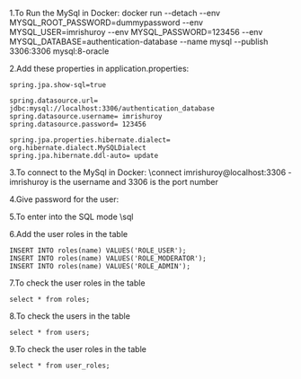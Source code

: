 

1.To Run the MySql in Docker:
docker run --detach --env MYSQL_ROOT_PASSWORD=dummypassword --env MYSQL_USER=imrishuroy --env MYSQL_PASSWORD=123456 --env MYSQL_DATABASE=authentication-database --name mysql --publish 3306:3306 mysql:8-oracle
  
2.Add these properties in application.properties:

    spring.jpa.show-sql=true

    spring.datasource.url= jdbc:mysql://localhost:3306/authentication_database
    spring.datasource.username= imrishuroy
    spring.datasource.password= 123456
    
    spring.jpa.properties.hibernate.dialect= org.hibernate.dialect.MySQLDialect
    spring.jpa.hibernate.ddl-auto= update

3.To connect to the MySql in Docker:
\connect imrishuroy@localhost:3306  - imrishuroy is the username and 3306 is the port number

4.Give password for the user:

5.To enter into the SQL mode
\sql

6.Add the user roles in the table

    INSERT INTO roles(name) VALUES('ROLE_USER');
    INSERT INTO roles(name) VALUES('ROLE_MODERATOR');
    INSERT INTO roles(name) VALUES('ROLE_ADMIN');

7.To check the user roles in the table

    select * from roles;
                          
8.To check the users in the table

    select * from users;
      
9.To check the user roles in the table

    select * from user_roles;